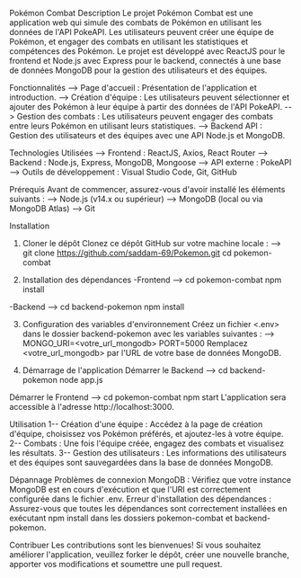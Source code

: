 Pokémon Combat
Description
Le projet Pokémon Combat est une application web qui simule des combats de Pokémon en utilisant les données de l'API PokeAPI. Les utilisateurs peuvent créer 
une équipe de Pokémon, et engager des combats en utilisant les statistiques et compétences des Pokémon. Le projet est développé avec ReactJS pour le frontend et 
Node.js avec Express pour le backend, connectés à une base de données MongoDB pour la gestion des utilisateurs et des équipes.

Fonctionnalités
--> Page d'accueil : Présentation de l'application et introduction.
--> Création d'équipe : Les utilisateurs peuvent sélectionner et ajouter des Pokémon à leur équipe à partir des données de l'API PokeAPI.
--> Gestion des combats : Les utilisateurs peuvent engager des combats entre leurs Pokémon en utilisant leurs statistiques.
--> Backend API : Gestion des utilisateurs et des équipes avec une API Node.js et MongoDB.

Technologies Utilisées
--> Frontend : ReactJS, Axios, React Router
--> Backend : Node.js, Express, MongoDB, Mongoose
--> API externe : PokeAPI
--> Outils de développement : Visual Studio Code, Git, GitHub

Prérequis
Avant de commencer, assurez-vous d'avoir installé les éléments suivants :
--> Node.js (v14.x ou supérieur)
--> MongoDB (local ou via MongoDB Atlas)
--> Git

Installation
1. Cloner le dépôt
Clonez ce dépôt GitHub sur votre machine locale :
--> git clone https://github.com/saddam-69/Pokemon.git
    cd pokemon-combat

2. Installation des dépendances
-Frontend
--> cd pokemon-combat
    npm install
   
-Backend
--> cd backend-pokemon
    npm install
    
3. Configuration des variables d'environnement
Créez un fichier <.env> dans le dossier backend-pokemon avec les variables suivantes :
--> MONGO_URI=<votre_url_mongodb>
    PORT=5000
Remplacez <votre_url_mongodb> par l'URL de votre base de données MongoDB.

4. Démarrage de l'application
Démarrer le Backend
--> cd backend-pokemon
    node app.js

Démarrer le Frontend
--> cd pokemon-combat
    npm start
L'application sera accessible à l'adresse http://localhost:3000.

Utilisation
1-- Création d'une équipe : Accédez à la page de création d'équipe, choisissez vos Pokémon préférés, et ajoutez-les à votre équipe.
2-- Combats : Une fois l'équipe créée, engagez des combats et visualisez les résultats.
3-- Gestion des utilisateurs : Les informations des utilisateurs et des équipes sont sauvegardées dans la base de données MongoDB.

Dépannage
Problèmes de connexion MongoDB : Vérifiez que votre instance MongoDB est en cours d'exécution et que l'URI est correctement configurée dans le fichier .env.
Erreur d'installation des dépendances : Assurez-vous que toutes les dépendances sont correctement installées en exécutant npm install dans les dossiers pokemon-combat 
et backend-pokemon.

Contribuer
Les contributions sont les bienvenues! Si vous souhaitez améliorer l'application, veuillez forker le dépôt, créer une nouvelle branche, apporter vos modifications et 
soumettre une pull request.
